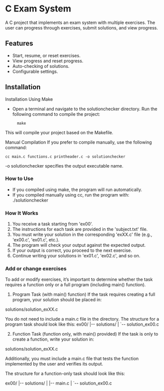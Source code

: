 # C Exam System
A C project that implements an exam system with multiple exercises. The user can progress through exercises, submit solutions, and view progress.

## Features
- Start, resume, or reset exercises.
- View progress and reset progress.
- Auto-checking of solutions.
- Configurable settings.

## Installation
Installation Using Make
- Open a terminal and navigate to the solutionchecker directory.
Run the following command to compile the project:

        make

This will compile your project based on the Makefile.

Manual Compilation
If you prefer to compile manually, use the following command:

    cc main.c functions.c printheader.c -o solutionchecker
    
-o solutionchecker specifies the output executable name.

### How to Use
- If you compiled using make, the program will run automatically.
- If you compiled manually using cc, run the program with:
    ./solutionchecker

### How It Works
1. You receive a task starting from 'ex00'.
2. The instructions for each task are provided in the 'subject.txt' file.
3. You must write your solution in the corresponding 'exXX.c' file (e.g., 'ex00.c', 'ex01.c', etc.).
4. The program will check your output against the expected output.
5. If your output is correct, you proceed to the next exercise.
6. Continue writing your solutions in 'ex01.c', 'ex02.c', and so on.

### Add or change exercises
To add or modify exercises, it’s important to determine whether the task requires a function only or a full program (including main() function).

1. Program Task (with main() function)
If the task requires creating a full program, your solution should be placed in:

solutions/solution_exXX.c

You do not need to include a main.c file in the directory.
The structure for a program task should look like this:
ex00/
|-- solutions/
|   `-- solution_ex00.c

2. Function Task (function only, with main() provided)
If the task is only to create a function, write your solution in:

solutions/solution_exXX.c

Additionally, you must include a main.c file that tests the function implemented by the user and verifies its output.

The structure for a function-only task should look like this:

ex00/
|-- solutions/
|   |-- main.c
|   `-- solution_ex00.c
